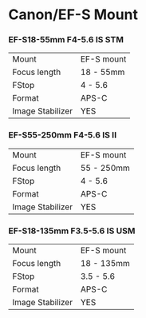 # Canon/EF-S Mount

### EF-S18-55mm F4-5.6 IS STM
|  | |
| -- | -- |
| Mount  | EF-S mount |
| Focus length | 18 - 55mm |
| FStop | 4 - 5.6 |
| Format  | APS-C |
| Image Stabilizer  | YES  |

### EF-S55-250mm F4-5.6 IS II
|  | |
| -- | -- |
| Mount  | EF-S mount |
| Focus length | 55 - 250mm |
| FStop | 4 - 5.6 |
| Format  | APS-C |
| Image Stabilizer  | YES  |

### EF-S18-135mm F3.5-5.6 IS USM
|  | |
| -- | -- |
| Mount  | EF-S mount |
| Focus length | 18 - 135mm |
| FStop | 3.5 - 5.6 |
| Format  | APS-C |
| Image Stabilizer  | YES  |
